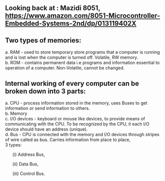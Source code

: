 ## Looking back at : Mazidi 8051, https://www.amazon.com/8051-Microcontroller-Embedded-Systems-2nd/dp/013119402X


## Two types of memories:
a. RAM - used to store temporary store programs that a computer is running and is lost when the computer is turned off. Volatile, RW memory.  
b. ROM - contains permanent data i.e programs and information essential to operation of a computer. Non-Volatile, cannot be changed.  

## Internal working of every computer can be broken down into 3 parts:
a. CPU - process information stored in the memory, uses Buses to get information or send information to others. <br> 
b. Memory <br>
c. I/O devices - keyboard or mouse like devices, to provide means of communicating with the CPU. To be recognized by the CPU, it each I/O device should have an address (unique). <br>
d. Bus - CPU is connected with the memory and I/O devices through stripes of wire called as bus. Carries information from place to place, 
   <br>3 types: <ul>(i) Address Bus,</ul> <ul>(ii) Data Bus,</ul> <ul>(iii) Control Bus.</ul>


